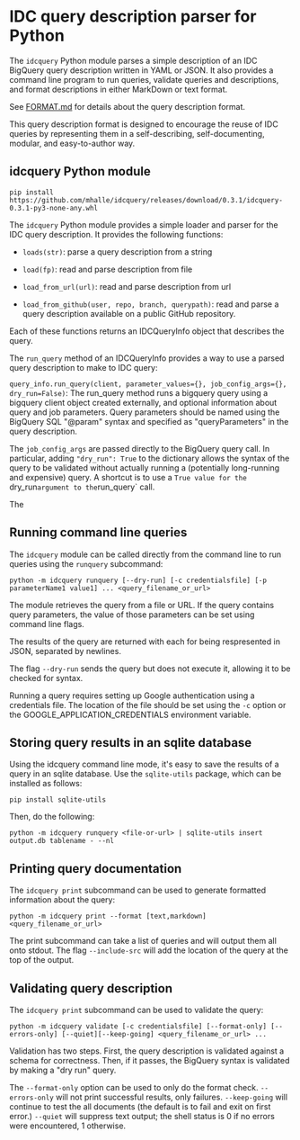 
# IDC query description parser for Python

The `idcquery` Python module parses a simple description of an IDC
BigQuery query description written in YAML or JSON. It also provides a command
line program to run queries, validate queries and descriptions, and format 
descriptions in either MarkDown or text format.

See [FORMAT.md](FORMAT.md) for details about the query description format.

This query description format is designed to encourage the reuse of
IDC queries by representing them in a self-describing, self-documenting,
modular, and easy-to-author way.  


## idcquery Python module

```pip install https://github.com/mhalle/idcquery/releases/download/0.3.1/idcquery-0.3.1-py3-none-any.whl```

The `idcquery` Python module provides a simple loader and parser for the IDC query description. It provides the following functions:

* `loads(str)`: parse a query description from a string

* `load(fp)`: read and parse description from file

* `load_from_url(url)`: read and parse description from url

* `load_from_github(user, repo, branch, querypath)`: read and
    parse a query description available on a public GitHub repository.

Each of these functions returns an IDCQueryInfo object that describes the query. 

The `run_query` method of an IDCQueryInfo provides a way to use a 
parsed query description to make to IDC query:

`query_info.run_query(client, parameter_values={}, job_config_args={}, dry_run=False)`: 
The run_query method runs a bigquery query using 
a bigquery client object created externally, and optional 
information about query and job parameters. Query parameters should
be named using the BigQuery SQL  "@param" syntax and specified as 
"queryParameters" in the query description. 

The `job_config_args` are passed directly to the BigQuery query call. 
In particular, adding `"dry_run": True` to the dictionary allows 
the syntax of the query to be validated without actually running a
(potentially long-running and expensive) query. A shortcut is to use
a `True value for the `dry_run` argument to the `run_query` call.

The 


## Running command line queries

The `idcquery` module can be called directly from the command line to
run queries using the `runquery` subcommand:

```python -m idcquery runquery [--dry-run] [-c credentialsfile] [-p parameterName1 value1] ... <query_filename_or_url>```

The module retrieves the query from a file or URL. If the query contains query
parameters, the value of those parameters can be set using command line flags.

The results of the query are returned with each for being respresented in JSON, 
separated by newlines. 

The flag ``--dry-run`` sends the query but does not execute it, allowing it to be 
checked for syntax.

Running a query requires setting up Google authentication using 
a credentials file. The location of the file should be set using the `-c` 
option or the GOOGLE_APPLICATION_CREDENTIALS environment variable.

## Storing query results in an sqlite database

Using the idcquery command line mode, it's easy to save the results of a query
in an sqlite database. Use the `sqlite-utils` package, which can be installed as
follows: 

```pip install sqlite-utils```

Then, do the following:

```python -m idcquery runquery <file-or-url> | sqlite-utils insert output.db tablename - --nl```

## Printing query documentation

The `idcquery print` subcommand can be used to generate formatted information about the query:

```python -m idcquery print --format [text,markdown] <query_filename_or_url> ```

The print subcommand can take a list of queries and will output them all onto stdout. The 
flag `--include-src` will add the location of the query at the top of the output.

## Validating query description

The `idcquery print` subcommand can be used to validate the query:

```python -m idcquery validate [-c credentialsfile] [--format-only] [--errors-only] [--quiet][--keep-going] <query_filename_or_url> ...```

Validation has two steps. First, the query description is validated against a schema for correctness. Then, if it passes, the BigQuery syntax is validated by making a "dry run" query. 

The `--format-only` option can be used to only do the format check. `--errors-only` will not print successful results, only failures. `--keep-going` will continue to test the all documents (the default
is to fail and exit on first error.) `--quiet` will suppress text output; the shell status is 0 if no errors were encountered, 1 otherwise.
